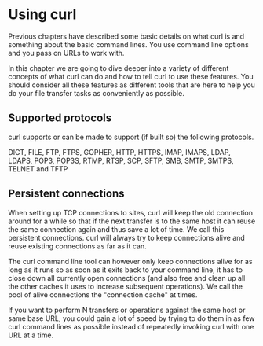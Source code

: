 # Using curl

Previous chapters have described some basic details on what curl is and
something about the basic command lines. You use command line options and you
pass on URLs to work with.

In this chapter we are going to dive deeper into a variety of different
concepts of what curl can do and how to tell curl to use these features. You
should consider all these features as different tools that are here to help
you do your file transfer tasks as conveniently as possible.

## Supported protocols

curl supports or can be made to support (if built so) the following protocols.

DICT, FILE, FTP, FTPS, GOPHER, HTTP, HTTPS, IMAP, IMAPS, LDAP, LDAPS, POP3,
POP3S, RTMP, RTSP, SCP, SFTP, SMB, SMTP, SMTPS, TELNET and TFTP

## Persistent connections

When setting up TCP connections to sites, curl will keep the old connection
around for a while so that if the next transfer is to the same host it can
reuse the same connection again and thus save a lot of time. We call this
persistent connections. curl will always try to keep connections alive and
reuse existing connections as far as it can.

The curl command line tool can however only keep connections alive for as long
as it runs so as soon as it exits back to your command line, it has to close
down all currently open connections (and also free and clean up all the other
caches it uses to increase subsequent operations). We call the pool of alive
connections the "connection cache" at times.

If you want to perform N transfers or operations against the same host or same
base URL, you could gain a lot of speed by trying to do them in as few curl
command lines as possible instead of repeatedly invoking curl with one URL at
a time.
